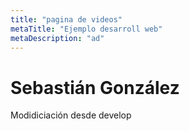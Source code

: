```yaml
---
title: "pagina de videos"
metaTitle: "Ejemplo desarroll web"
metaDescription: "ad"
--- 
```

# Sebastián González 

<Youtube youtubeId="eVTXPUF4Oz4"/>

Modidiciación desde develop